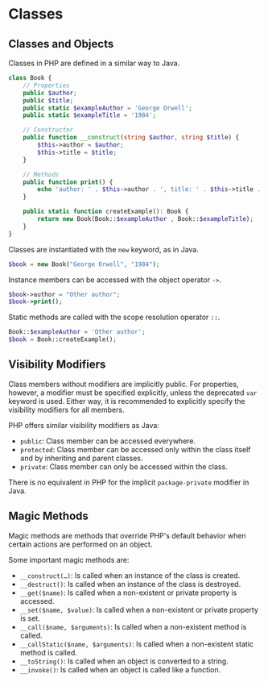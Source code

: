 # Classes

## Classes and Objects

Classes in PHP are defined in a similar way to Java.
```php
class Book {
    // Properties
    public $author;
    public $title;
    public static $exampleAuthor = 'George Orwell';
    public static $exampleTitle = '1984';

    // Constructor
    public function __construct(string $author, string $title) {
        $this->author = $author;
        $this->title = $title;
    }

    // Methods
    public function print() {
        echo 'author: ' . $this->author . ', title: ' . $this->title . "\n";
    }

    public static function createExample(): Book {
        return new Book(Book::$exampleAuthor , Book::$exampleTitle);
    }
}
```
Classes are instantiated with the `new` keyword, as in Java.
```php
$book = new Book("George Orwell", "1984");
```
Instance members can be accessed with the object operator `->`.
```php
$book->author = "Other author";
$book->print();
```
Static methods are called with the scope resolution operator `::`.
```php
Book::$exampleAuthor = 'Other author';
$book = Book::createExample();
```

## Visibility Modifiers

Class members without modifiers are implicitly public. For properties, however, a modifier must be specified explicitly, unless the deprecated `var` keyword is used. Either way, it is recommended to explicitly specify the visibility modifiers for all members.

PHP offers similar visibility modifiers as Java:
- `public`: Class member can be accessed everywhere.
- `protected`: Class member can be accessed only within the class itself and by inheriting and parent classes.
- `private`: Class member can only be accessed within the class.

There is no equivalent in PHP for the implicit `package-private` modifier in Java.

## Magic Methods

Magic methods are methods that override PHP's default behavior when certain actions are performed on an object.

Some important magic methods are:
- `__construct(…)`: Is called when an instance of the class is created.
- `__destruct()`: Is called when an instance of the class is destroyed.
- `__get($name)`: Is called when a non-existent or private property is accessed.
- `__set($name, $value)`: Is called when a non-existent or private property is set.
- `__call($name, $arguments)`: Is called when a non-existent method is called.
- `__callStatic($name, $arguments)`: Is called when a non-existent static method is called.
- `__toString()`: Is called when an object is converted to a string.
- `__invoke()`: Is called when an object is called like a function.
